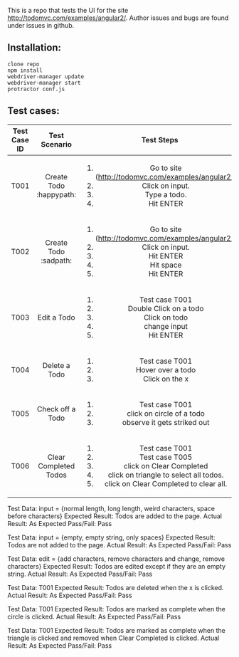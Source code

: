 This is a repo that tests the UI for the site http://todomvc.com/examples/angular2/. Author issues and bugs are found under issues in github.

## Installation:
	clone repo
	npm install
	webdriver-manager update
	webdriver-manager start
	protractor conf.js

## Test cases:

| Test Case ID  | Test Scenario | Test Steps | Test Data | Expected | Actual | Pass/Fail |
|:-------------:|:-------------:|:----------:|:---------:|:--------:|:------:|:---------:|
| T001		| Create Todo :happypath: | <ol><li>Go to site (http://todomvc.com/examples/angular2/)</li><li>Click on input.</li><li>Type a todo.</li><li>Hit ENTER</li></ol> |
| T002	      	| Create Todo :sadpath:      |  <ol><li>Go to site (http://todomvc.com/examples/angular2/)</li><li>Click on input.</li><li>Hit ENTER</li><li>Hit space</li><li>Hit ENTER</li></ol> |
| T003          | Edit a Todo      |    <ol> <li> Test case T001</li> <li> Double Click on a todo</li> <li> Click on todo</li> <li> change input</li> <li> Hit ENTER</li></ol>|
| T004		| Delete a Todo | <ol> <li> Test case T001</li> <li> Hover over a todo</li> <li> Click on the x</li></ol> |
| T005	      	| Check off a Todo      |   <ol> <li> Test case T001</li> <li> click on circle of a todo</li> <li> observe it gets striked out</li></ol> |
| T006          | Clear Completed Todos      |   <ol> <li> Test case T001</li> <li> Test case T005</li> <li> click on Clear Completed</li> <li> click on triangle to select all todos.</li> <li> click on Clear Completed to clear all.</li></ol> |



Test Data:
	input = {normal length, long length, weird characters, space before characters}
Expected Result: Todos are added to the page.
Actual Result: As Expected
Pass/Fail: Pass

Test Data:
	input = {empty, empty string, only spaces}
Expected Result: Todos are not added to the page.
Actual Result: As Expected
Pass/Fail: Pass

Test Data:
	edit = {add characters, remove characters and change, remove characters}
Expected Result: Todos are edited except if they are an empty string.
Actual Result: As Expected
Pass/Fail: Pass


Test Data: T001
Expected Result: Todos are deleted when the x is clicked.
Actual Result: As Expected
Pass/Fail: Pass


Test Data: T001
Expected Result: Todos are marked as complete when the circle is clicked.
Actual Result: As Expected
Pass/Fail: Pass


Test Data: T001
Expected Result: Todos are marked as complete when the triangle is clicked and removed when Clear Completed is clicked.
Actual Result: As Expected
Pass/Fail: Pass
